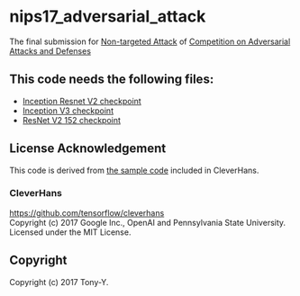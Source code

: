 # nips17_adversarial_attack
The final submission for
[Non-targeted Attack](https://www.kaggle.com/c/nips-2017-non-targeted-adversarial-attack)
of
[Competition on Adversarial Attacks and Defenses](https://github.com/tensorflow/cleverhans/tree/master/examples/nips17_adversarial_competition)

## This code needs the following files:
* [Inception Resnet V2 checkpoint](http://download.tensorflow.org/models/ens_adv_inception_resnet_v2_2017_08_18.tar.gz)
* [Inception V3 checkpoint](http://download.tensorflow.org/models/inception_v3_2016_08_28.tar.gz)
* [ResNet V2 152 checkpoint](http://download.tensorflow.org/models/resnet_v2_152_2017_04_14.tar.gz)

## License Acknowledgement
This code is derived from [the sample code](https://github.com/tensorflow/cleverhans/tree/master/examples/nips17_adversarial_competition/sample_attacks/fgsm) included in CleverHans.

### CleverHans
<https://github.com/tensorflow/cleverhans>  
Copyright (c) 2017 Google Inc., OpenAI and Pennsylvania State University.  
Licensed under the MIT License.

## Copyright
Copyright (c) 2017 Tony-Y.
